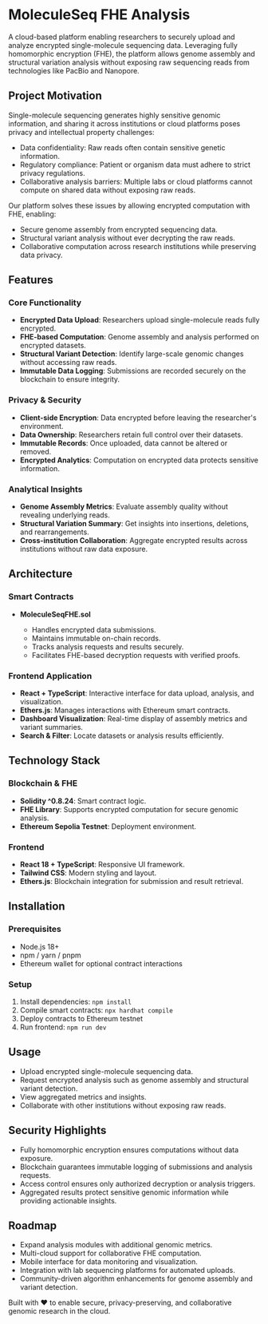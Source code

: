 # MoleculeSeq FHE Analysis

A cloud-based platform enabling researchers to securely upload and analyze encrypted single-molecule sequencing data. Leveraging fully homomorphic encryption (FHE), the platform allows genome assembly and structural variation analysis without exposing raw sequencing reads from technologies like PacBio and Nanopore.

## Project Motivation

Single-molecule sequencing generates highly sensitive genomic information, and sharing it across institutions or cloud platforms poses privacy and intellectual property challenges:

* Data confidentiality: Raw reads often contain sensitive genetic information.
* Regulatory compliance: Patient or organism data must adhere to strict privacy regulations.
* Collaborative analysis barriers: Multiple labs or cloud platforms cannot compute on shared data without exposing raw reads.

Our platform solves these issues by allowing encrypted computation with FHE, enabling:

* Secure genome assembly from encrypted sequencing data.
* Structural variant analysis without ever decrypting the raw reads.
* Collaborative computation across research institutions while preserving data privacy.

## Features

### Core Functionality

* **Encrypted Data Upload**: Researchers upload single-molecule reads fully encrypted.
* **FHE-based Computation**: Genome assembly and analysis performed on encrypted datasets.
* **Structural Variant Detection**: Identify large-scale genomic changes without accessing raw reads.
* **Immutable Data Logging**: Submissions are recorded securely on the blockchain to ensure integrity.

### Privacy & Security

* **Client-side Encryption**: Data encrypted before leaving the researcher's environment.
* **Data Ownership**: Researchers retain full control over their datasets.
* **Immutable Records**: Once uploaded, data cannot be altered or removed.
* **Encrypted Analytics**: Computation on encrypted data protects sensitive information.

### Analytical Insights

* **Genome Assembly Metrics**: Evaluate assembly quality without revealing underlying reads.
* **Structural Variation Summary**: Get insights into insertions, deletions, and rearrangements.
* **Cross-institution Collaboration**: Aggregate encrypted results across institutions without raw data exposure.

## Architecture

### Smart Contracts

* **MoleculeSeqFHE.sol**

  * Handles encrypted data submissions.
  * Maintains immutable on-chain records.
  * Tracks analysis requests and results securely.
  * Facilitates FHE-based decryption requests with verified proofs.

### Frontend Application

* **React + TypeScript**: Interactive interface for data upload, analysis, and visualization.
* **Ethers.js**: Manages interactions with Ethereum smart contracts.
* **Dashboard Visualization**: Real-time display of assembly metrics and variant summaries.
* **Search & Filter**: Locate datasets or analysis results efficiently.

## Technology Stack

### Blockchain & FHE

* **Solidity ^0.8.24**: Smart contract logic.
* **FHE Library**: Supports encrypted computation for secure genomic analysis.
* **Ethereum Sepolia Testnet**: Deployment environment.

### Frontend

* **React 18 + TypeScript**: Responsive UI framework.
* **Tailwind CSS**: Modern styling and layout.
* **Ethers.js**: Blockchain integration for submission and result retrieval.

## Installation

### Prerequisites

* Node.js 18+
* npm / yarn / pnpm
* Ethereum wallet for optional contract interactions

### Setup

1. Install dependencies: `npm install`
2. Compile smart contracts: `npx hardhat compile`
3. Deploy contracts to Ethereum testnet
4. Run frontend: `npm run dev`

## Usage

* Upload encrypted single-molecule sequencing data.
* Request encrypted analysis such as genome assembly and structural variant detection.
* View aggregated metrics and insights.
* Collaborate with other institutions without exposing raw reads.

## Security Highlights

* Fully homomorphic encryption ensures computations without data exposure.
* Blockchain guarantees immutable logging of submissions and analysis requests.
* Access control ensures only authorized decryption or analysis triggers.
* Aggregated results protect sensitive genomic information while providing actionable insights.

## Roadmap

* Expand analysis modules with additional genomic metrics.
* Multi-cloud support for collaborative FHE computation.
* Mobile interface for data monitoring and visualization.
* Integration with lab sequencing platforms for automated uploads.
* Community-driven algorithm enhancements for genome assembly and variant detection.

Built with ❤️ to enable secure, privacy-preserving, and collaborative genomic research in the cloud.
